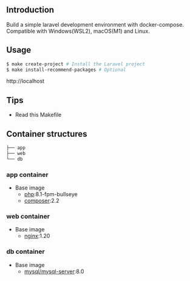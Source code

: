 ## Introduction

Build a simple laravel development environment with docker-compose. Compatible with Windows(WSL2), macOS(M1) and Linux.

## Usage

```bash
$ make create-project # Install the Laravel project
$ make install-recommend-packages # Optional
```

http://localhost

## Tips

- Read this Makefile

## Container structures

```bash
├── app
├── web
└── db
```

### app container

- Base image
  - [php](https://hub.docker.com/_/php):8.1-fpm-bullseye
  - [composer](https://hub.docker.com/_/composer):2.2

### web container

- Base image
  - [nginx](https://hub.docker.com/_/nginx):1.20

### db container

- Base image
  - [mysql/mysql-server](https://hub.docker.com/r/mysql/mysql-server):8.0